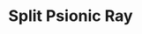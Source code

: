 ---
title: "Split Psionic Ray"

feat:
  types: ["Metapsionic"]
  description: |
    You can affect two targets with a single ray.
  prerequisite: |
    Any other metapsionic feat.
  benefit: |
    To use this feat, you must expend your psionic focus. You can split psionic rays you manifest. The split ray affects any two targets that are both within the power's range and within 30 feet of each other. If the ray deals damage, each target takes as much damage as a single target would take.

    Using this feat increases the power point cost of the power by 2.
---